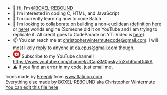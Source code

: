 - 👋 Hi, I’m <a class="profile" href="https://github.com/BOXEL-REBOUND/">@BOXEL-REBOUND</a>
- 👀 I’m interested in coding C, HTML, and JavaScript
- 🌱 I’m currently learning how to code Batch
- 💞️ I’m looking to collaborate on building a non-euclidean ([definition here](https://www.google.com/search?q=def+of+euclidean&oq=def+of+euclidean&aqs=chrome..69i57j0i22i30l7.3793j0j9&sourceid=chrome&ie=UTF-8) or [here](https://www.google.com/search?q=non-euclidean+meaning&oq=non-euclidean+meaning&aqs=chrome..69i57j0i22i30l2j0i390l3.8532j0j9&sourceid=chrome&ie=UTF-8)) worlds engine (Someone did it on YouTube and I am trying to replicate it. All credit goes to CodeParade on YT. Video is [here](https://m.youtube.com/watch?feature=youtu.be&v=kEB11PQ9Eo8)).
- 📫 You can reach me at <christopherwintermutecode@gmail.com>. I will most likely reply to anyone at <da.cpus@gmail.com> though.
- ![YouTube Icon](img/youtube_(2).png) Subscribe to my YouTube channel! https://www.youtube.com/channel/UCap8M0pskyTqXcbRumDi4kA
- ⚠ If you find an error in my code, just email me.

<div>Icons made by <a href="https://www.freepik.com" title="Freepik">Freepik</a> from <a href="https://www.flaticon.com/" title="Flaticon">www.flaticon.com</a></div>
<footer>
  Everything else made by BOXEL-REBOUND aka Christopher Wintermute
  <div class="edit"><a href="https://github.com/BOXEL-REBOUND/BOXEL-REBOUND/edit/main/README.md">You can edit this file here</a></div>
</footer><br />
